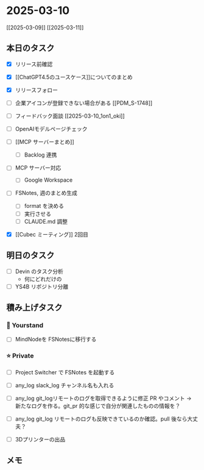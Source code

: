 # 2025-03-10

[[2025-03-09]] [[2025-03-11]]

## 本日のタスク

- [x] リリース前確認 
- [x] [[ChatGPT4.5のユースケース]]についてのまとめ
- [x] リリースフォロー
- [ ] 企業アイコンが登録できない場合がある [[PDM_S-1748]]
- [ ] フィードバック面談 [[2025-03-10_1on1_oki]]

- [ ] OpenAIモデルページチェック
- [ ] [[MCP サーバーまとめ]]
  - [ ] Backlog 連携
- [ ] MCP サーバー対応
  - [ ] Google Workspace
- [ ] FSNotes, 週のまとめ生成
  - [ ] format を決める
  - [ ] 実行させる
  - [ ] CLAUDE.md 調整

- [x] [[Cubec ミーティング]] 2回目


## 明日のタスク

- [ ] Devin のタスク分析
	- 何にどれだけの 
- [ ] YS4B リポジトリ分離

## 積み上げタスク

### 🔵 Yourstand

- [ ] MindNodeを FSNotesに移行する

### ⭐️ Private

- [ ] Project Switcher で FSNotes を起動する

- [ ] any_log slack_log チャンネル名も入れる
- [ ] any_log git_logリモートのログを取得できるように修正 PR やコメント -> 新たなログを作る。git_pr 的な感じで自分が関連したものの情報を？
- [ ] any_log git_log リモートのログも反映できているのか確認。pull 後なら大丈夫？

- [ ] 3Dプリンターの出品

## メモ
